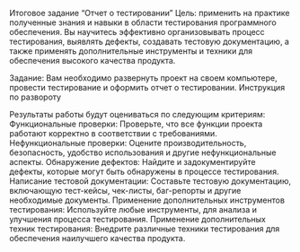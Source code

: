Итоговое задание “Отчет о тестировании”
Цель: применить на практике полученные знания и навыки в области тестирования программного обеспечения. Вы научитесь эффективно организовывать процесс тестирования, выявлять дефекты, создавать тестовую документацию, а также применять дополнительные инструменты и техники для обеспечения высокого качества продукта.

Задание:
Вам необходимо развернуть проект на своем компьютере, провести тестирование и оформить отчет о тестировании. 
Инструкция по развороту

Результаты работы будут оцениваться по следующим критериям:
Функциональные проверки: Проверьте, что все функции проекта работают корректно в соответствии с требованиями.
Нефункциональные проверки: Оцените производительность, безопасность, удобство использования и другие нефункциональные аспекты.
Обнаружение дефектов: Найдите и задокументируйте дефекты, которые могут быть обнаружены в процессе тестирования.
Написание тестовой документации: Составьте тестовую документацию, включающую тест-кейсы, чек-листы, баг-репорты и другие необходимые документы.
Применение дополнительных инструментов тестирования: Используйте любые инструменты, для анализа и улучшения процесса тестирования.
Применение дополнительных техник тестирования: Внедрите различные техники тестирования для обеспечения наилучшего качества продукта.

